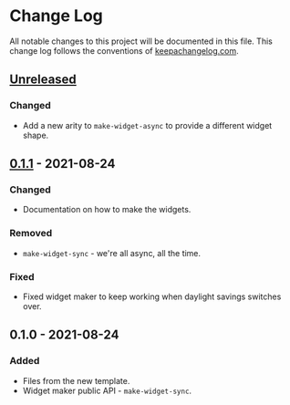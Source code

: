 # Change Log
All notable changes to this project will be documented in this file. This change log follows the conventions of [keepachangelog.com](http://keepachangelog.com/).

## [Unreleased]
### Changed
- Add a new arity to `make-widget-async` to provide a different widget shape.

## [0.1.1] - 2021-08-24
### Changed
- Documentation on how to make the widgets.

### Removed
- `make-widget-sync` - we're all async, all the time.

### Fixed
- Fixed widget maker to keep working when daylight savings switches over.

## 0.1.0 - 2021-08-24
### Added
- Files from the new template.
- Widget maker public API - `make-widget-sync`.

[Unreleased]: https://github.com/your-name/jepsen.wiredtiger/compare/0.1.1...HEAD
[0.1.1]: https://github.com/your-name/jepsen.wiredtiger/compare/0.1.0...0.1.1
